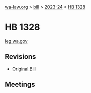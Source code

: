 [wa-law.org](/) > [bill](/bill/) > [2023-24](/bill/2023-24/) > [HB 1328](/bill/2023-24/hb/1328/)

# HB 1328
[leg.wa.gov](https://app.leg.wa.gov/billsummary?BillNumber=1328&Year=2023&Initiative=false)

## Revisions
* [Original Bill](1/)

## Meetings